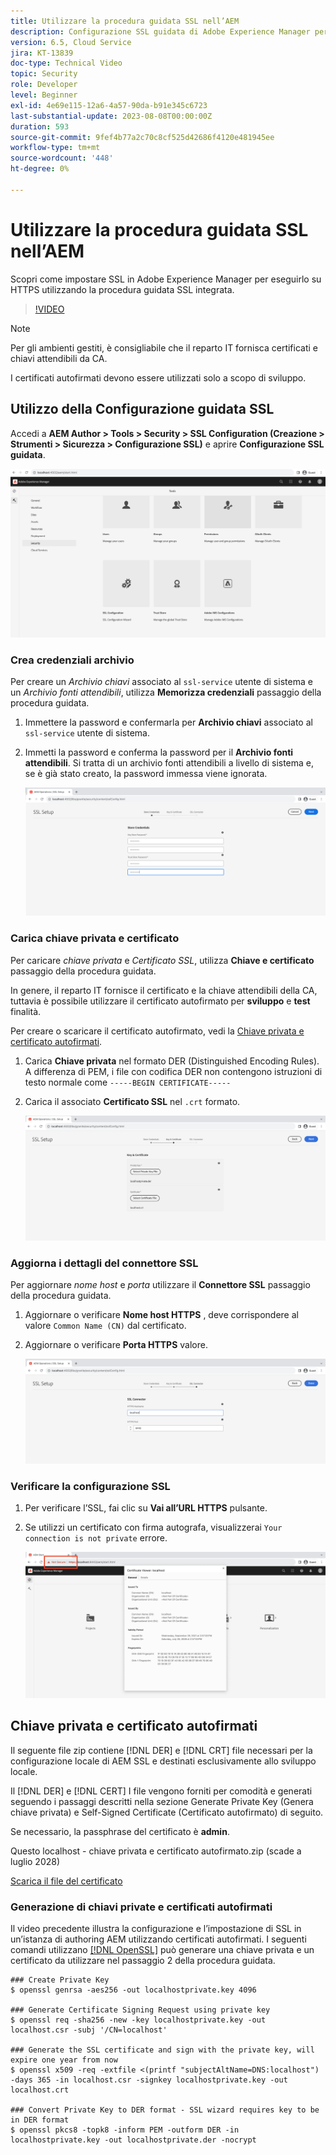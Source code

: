 ```yaml
---
title: Utilizzare la procedura guidata SSL nell’AEM
description: Configurazione SSL guidata di Adobe Experience Manager per semplificare la configurazione di un’istanza AEM da eseguire su HTTPS.
version: 6.5, Cloud Service
jira: KT-13839
doc-type: Technical Video
topic: Security
role: Developer
level: Beginner
exl-id: 4e69e115-12a6-4a57-90da-b91e345c6723
last-substantial-update: 2023-08-08T00:00:00Z
duration: 593
source-git-commit: 9fef4b77a2c70c8cf525d42686f4120e481945ee
workflow-type: tm+mt
source-wordcount: '448'
ht-degree: 0%

---
```


# Utilizzare la procedura guidata SSL nell’AEM

Scopri come impostare SSL in Adobe Experience Manager per eseguirlo su HTTPS utilizzando la procedura guidata SSL integrata.

>[!VIDEO](https://video.tv.adobe.com/v/17993?quality=12&learn=on)


>[!NOTE]
>
>Per gli ambienti gestiti, è consigliabile che il reparto IT fornisca certificati e chiavi attendibili da CA.
>
>I certificati autofirmati devono essere utilizzati solo a scopo di sviluppo.

## Utilizzo della Configurazione guidata SSL

Accedi a __AEM Author > Tools > Security > SSL Configuration (Creazione > Strumenti > Sicurezza > Configurazione SSL)__ e aprire __Configurazione SSL guidata__.

![Configurazione SSL guidata](assets/use-the-ssl-wizard/ssl-config-wizard.png)

### Crea credenziali archivio

Per creare un _Archivio chiavi_ associato al `ssl-service` utente di sistema e un _Archivio fonti attendibili_, utilizza __Memorizza credenziali__ passaggio della procedura guidata.

1. Immettere la password e confermarla per __Archivio chiavi__ associato al `ssl-service` utente di sistema.
1. Immetti la password e conferma la password per il __Archivio fonti attendibili__. Si tratta di un archivio fonti attendibili a livello di sistema e, se è già stato creato, la password immessa viene ignorata.

   ![Configurazione SSL - Memorizza credenziali](assets/use-the-ssl-wizard/store-credentials.png)

### Carica chiave privata e certificato

Per caricare _chiave privata_ e _Certificato SSL_, utilizza __Chiave e certificato__ passaggio della procedura guidata.

In genere, il reparto IT fornisce il certificato e la chiave attendibili della CA, tuttavia è possibile utilizzare il certificato autofirmato per __sviluppo__ e __test__ finalità.

Per creare o scaricare il certificato autofirmato, vedi la [Chiave privata e certificato autofirmati](#self-signed-private-key-and-certificate).

1. Carica __Chiave privata__ nel formato DER (Distinguished Encoding Rules). A differenza di PEM, i file con codifica DER non contengono istruzioni di testo normale come `-----BEGIN CERTIFICATE-----`
1. Carica il associato __Certificato SSL__ nel `.crt` formato.

   ![Configurazione SSL - Chiave privata e certificato](assets/use-the-ssl-wizard/privatekey-and-certificate.png)

### Aggiorna i dettagli del connettore SSL

Per aggiornare _nome host_ e _porta_ utilizzare il __Connettore SSL__ passaggio della procedura guidata.

1. Aggiornare o verificare __Nome host HTTPS__ , deve corrispondere al valore `Common Name (CN)` dal certificato.
1. Aggiornare o verificare __Porta HTTPS__ valore.

   ![Configurazione SSL - Dettagli connettore SSL](assets/use-the-ssl-wizard/ssl-connector-details.png)

### Verificare la configurazione SSL

1. Per verificare l’SSL, fai clic su __Vai all’URL HTTPS__ pulsante.
1. Se utilizzi un certificato con firma autografa, visualizzerai `Your connection is not private` errore.

   ![Configurazione SSL - Verifica AEM tramite HTTPS](assets/use-the-ssl-wizard/verify-aem-over-ssl.png)

## Chiave privata e certificato autofirmati

Il seguente file zip contiene [!DNL DER] e [!DNL CRT] file necessari per la configurazione locale di AEM SSL e destinati esclusivamente allo sviluppo locale.

Il [!DNL DER] e [!DNL CERT] I file vengono forniti per comodità e generati seguendo i passaggi descritti nella sezione Generate Private Key (Genera chiave privata) e Self-Signed Certificate (Certificato autofirmato) di seguito.

Se necessario, la passphrase del certificato è **admin**.

Questo localhost - chiave privata e certificato autofirmato.zip (scade a luglio 2028)

[Scarica il file del certificato](assets/use-the-ssl-wizard/certificate.zip)

### Generazione di chiavi private e certificati autofirmati

Il video precedente illustra la configurazione e l’impostazione di SSL in un’istanza di authoring AEM utilizzando certificati autofirmati. I seguenti comandi utilizzano [[!DNL OpenSSL]](https://www.openssl.org/) può generare una chiave privata e un certificato da utilizzare nel passaggio 2 della procedura guidata.

```shell
### Create Private Key
$ openssl genrsa -aes256 -out localhostprivate.key 4096

### Generate Certificate Signing Request using private key
$ openssl req -sha256 -new -key localhostprivate.key -out localhost.csr -subj '/CN=localhost'

### Generate the SSL certificate and sign with the private key, will expire one year from now
$ openssl x509 -req -extfile <(printf "subjectAltName=DNS:localhost") -days 365 -in localhost.csr -signkey localhostprivate.key -out localhost.crt

### Convert Private Key to DER format - SSL wizard requires key to be in DER format
$ openssl pkcs8 -topk8 -inform PEM -outform DER -in localhostprivate.key -out localhostprivate.der -nocrypt
```
